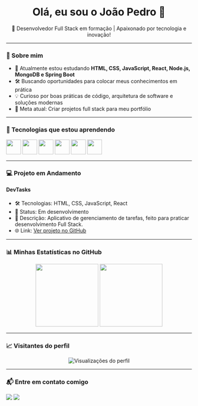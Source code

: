 <h1 align="center">Olá, eu sou o João Pedro 👋</h1>

<p align="center">🚀 Desenvolvedor Full Stack em formação | Apaixonado por tecnologia e inovação!</p>

---

### 🧠 Sobre mim

- 🌱 Atualmente estou estudando **HTML, CSS, JavaScript, React, Node.js, MongoDB e Spring Boot**  
- 🛠️ Buscando oportunidades para colocar meus conhecimentos em prática  
- 💡 Curioso por boas práticas de código, arquitetura de software e soluções modernas  
- 🎯 Meta atual: Criar projetos full stack para meu portfólio

---

### 🚀 Tecnologias que estou aprendendo

<p align="left">
  <img src="https://cdn.jsdelivr.net/gh/devicons/devicon/icons/html5/html5-original.svg" width="40" />
  <img src="https://cdn.jsdelivr.net/gh/devicons/devicon/icons/css3/css3-original.svg" width="40" />
  <img src="https://cdn.jsdelivr.net/gh/devicons/devicon/icons/javascript/javascript-original.svg" width="40" />
  <img src="https://cdn.jsdelivr.net/gh/devicons/devicon/icons/react/react-original.svg" width="40" />
  <img src="https://cdn.jsdelivr.net/gh/devicons/devicon/icons/nodejs/nodejs-original.svg" width="40" />
  <img src="https://cdn.jsdelivr.net/gh/devicons/devicon/icons/mongodb/mongodb-original.svg" width="40" />
</p>

---

### 💻 Projeto em Andamento

#### DevTasks
- 🛠️ Tecnologias: HTML, CSS, JavaScript, React
- 🔗 Status: Em desenvolvimento
- 📌 Descrição: Aplicativo de gerenciamento de tarefas, feito para praticar desenvolvimento Full Stack.
- 🌐 Link: [Ver projeto no GitHub](https://github.com/Jotap-stack/DevTasks)

---

### 📊 Minhas Estatísticas no GitHub

<div align="center">
  <img height="170" src="https://github-readme-stats.vercel.app/api?username=Jotap-stack&show_icons=true&theme=github_dark&count_private=true" />
  <img height="170" src="https://github-readme-stats.vercel.app/api/top-langs/?username=Jotap-stack&layout=compact&theme=github_dark" />
</div>

---

### 📈 Visitantes do perfil

<p align="center">
  <img src="https://komarev.com/ghpvc/?username=Jotap-stack&color=blue&style=flat" alt="Visualizações do perfil" />
</p>

---

### 📬 Entre em contato comigo

<p>
  <a href="mailto:jpleite948@gmail.com"><img src="https://img.shields.io/badge/email-%23D14836.svg?style=for-the-badge&logo=gmail&logoColor=white"/></a>
  <a href="https://www.linkedin.com/in/SEU-LINKEDIN-AQUI"><img src="https://img.shields.io/badge/linkedin-%230077B5.svg?style=for-the-badge&logo=linkedin&logoColor=white"/></a>
</p>
